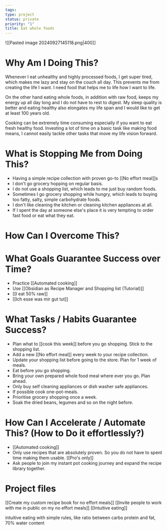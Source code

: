 ```yaml
---
tags: 
type: project
status: private
priority: "1"
title: Eat whole foods
---
```

![[Pasted image 20240927145118.png|400]]
# Why Am I Doing This?
Whenever I eat unhealthy and highly processed foods, I get super tired, which makes me lazy and stay on the couch all day. This prevents me from creating the life I want. I need food that helps me to life how I want to life.

On the other hand eating whole foods, in addition with raw food, keeps my energy up all day long and I do not have to rest to digest. My sleep quality is better and eating healthy also elongates my life span and I would like to get at least 100 years old.

Cooking can be extremely time consuming especially if you want to eat fresh healthy food. Investing a lot of time on a basic task like making food means, I cannot easily tackle other tasks that move my life vision forward.
# What is Stopping Me from Doing This?
- Having a simple recipe collection with proven go-to [[No effort meal]]s
- I don't go grocery hopping on regular basis.
- I do not use a shopping list, which leads to me just buy random foods.
- Sometimes I go grocery shopping while hungry, which leads to buying too fatty, salty, simple carbohydrate foods.
- I don't like cleaning the kitchen or cleaning kitchen appliances at all.
- If I spent the day at someone else's place it is very tempting to order fast food or eat what they eat.
# How Can I Overcome This?
# What Goals Guarantee Success over Time?
- Practice [[Automated cooking]]
- Use [[Obsidian as Recipe Manager and Shopping list (Tutorial)]]
- [[I eat 50% raw]]
- [[Ich esse was mir gut tut]]
# What Tasks / Habits Guarantee Success?
- Plan what to [[cook this week]] before you go shopping. Stick to the shopping list.
- Add a new [[No effort meal]] every week to your recipe collection.
- Update your shopping list before going to the store. Plan for 1 week of meals.
- Eat before you go shopping.
- Bring your own prepared whole food meal where ever you go. Plan ahead.
- Only buy self cleaning appliances or dish washer safe appliances.
- If possible cook one-pot-meals.
- Prioritise grocery shopping once a week.
- Soak the dried beans, legumes and so on the night before.
# How Can I Accelerate / Automate This? (How to Do it effortlessly?)
- [[Automated cooking]]
- Only use recipes that are absolutely proven. So you do not have to spent time making them usable. [[Pro's only]]
- Ask people to join my instant pot cooking journey and expand the recipe library together.
# Project files
[[Create my custom recipe book for no effort meals]]
[[Invite people to work with me in public on my no effort meals]]
[[Intuitive eating]]

intuitive eating with simple rules, like ratio between carbs protein and fat, 70% water content